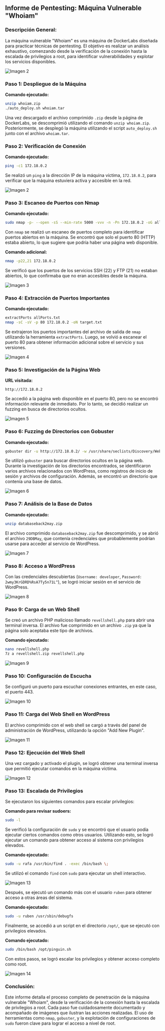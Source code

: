 ## Informe de Pentesting: Máquina Vulnerable "Whoiam"

### Descripción General:

La máquina vulnerable "Whoiam" es una máquina de DockerLabs diseñada para practicar técnicas de pentesting. El objetivo es realizar un análisis exhaustivo, comenzando desde la verificación de la conexión hasta la escalada de privilegios a root, para identificar vulnerabilidades y explotar los servicios disponibles.

![Imagen 2](Imagenes/Uno.jpeg)

### Paso 1: Despliegue de la Máquina

**Comando ejecutado:**

```bash
unzip whoiam.zip
./auto_deploy.sh whoiam.tar
```

Una vez descargado el archivo comprimido `.zip` desde la página de DockerLabs, se descomprimió utilizando el comando `unzip whoiam.zip`. Posteriormente, se desplegó la máquina utilizando el script `auto_deploy.sh` junto con el archivo `whoiam.tar`.

### Paso 2: Verificación de Conexión

**Comando ejecutado:**

```bash
ping -c1 172.18.0.2
```

Se realizó un `ping` a la dirección IP de la máquina víctima, `172.18.0.2`, para verificar que la máquina estuviera activa y accesible en la red.

![Imagen 2](Imagenes/Dos.jpeg)

### Paso 3: Escaneo de Puertos con Nmap

**Comando ejecutado:**

```bash
sudo nmap -p- --open -sS --min-rate 5000 -vvv -n -Pn 172.18.0.2 -oG allPorts.txt
```

Con `nmap` se realizó un escaneo de puertos completo para identificar puertos abiertos en la máquina. Se encontró que solo el puerto 80 (HTTP) estaba abierto, lo que sugiere que podría haber una página web disponible.

**Comando adicional:**

```bash
nmap -p22,21 172.18.0.2
```

Se verificó que los puertos de los servicios SSH (22) y FTP (21) no estaban abiertos, lo que confirmaba que no eran accesibles desde la máquina.

![Imagen 3](Whoiam/Imagenes/Tres.jpeg)

### Paso 4: Extracción de Puertos Importantes

**Comando ejecutado:**

```bash
extractPorts allPorts.txt
nmap -sC -sV -p 80 172.18.0.2 -oN target.txt
```

Se extrajeron los puertos importantes del archivo de salida de `nmap` utilizando la herramienta `extractPorts`. Luego, se volvió a escanear el puerto 80 para obtener información adicional sobre el servicio y sus versiones.

![Imagen 4](Whoiam/Imagenes/Cuatro.jpeg)

### Paso 5: Investigación de la Página Web

**URL visitada:**

```http
http://172.18.0.2
```

Se accedió a la página web disponible en el puerto 80, pero no se encontró información relevante de inmediato. Por lo tanto, se decidió realizar un fuzzing en busca de directorios ocultos.

![Imagen 5](Whoiam/Imagenes/Cinco.jpeg)

### Paso 6: Fuzzing de Directorios con Gobuster

**Comando ejecutado:**

```bash
gobuster dir -u http://172.18.0.2/ -w /usr/share/seclists/Discovery/Web-Content/directory-list-2.3-medium.txt -t 20 -add-slash -b 403,404 -x php,html,txt
```

Se utilizó `gobuster` para buscar directorios ocultos en la página web. Durante la investigación de los directorios encontrados, se identificaron varios archivos relacionados con WordPress, como registros de inicio de sesión y archivos de configuración. Además, se encontró un directorio que contenía una base de datos.

![Imagen 6](Whoiam/Imagenes/Seis.jpeg)

### Paso 7: Análisis de la Base de Datos

**Comando ejecutado:**

```bash
unzip databaseback2may.zip
```

El archivo comprimido `databaseback2may.zip` fue descomprimido, y se abrió el archivo `29DBMay`, que contenía credenciales que probablemente podrían usarse para acceder al servicio de WordPress.

![Imagen 7](Whoiam/Imagenes/Siete.jpeg)

### Paso 8: Acceso a WordPress

Con las credenciales descubiertas (`Username: developer`, `Password: 2wmy3KrGDRD%RsA7Ty5n71L^`), se logró iniciar sesión en el servicio de WordPress.

![Imagen 8](Whoiam/Imagenes/Ocho.jpeg)

### Paso 9: Carga de un Web Shell

Se creó un archivo PHP malicioso llamado `revellshell.php` para abrir una terminal inversa. El archivo fue comprimido en un archivo `.zip` ya que la página solo aceptaba este tipo de archivos.

**Comando ejecutado:**

```bash
nano revellshell.php
7z a revellshell.zip revellshell.php
```

![Imagen 9](Whoiam/Imagenes/Nueve.jpeg)

### Paso 10: Configuración de Escucha

Se configuró un puerto para escuchar conexiones entrantes, en este caso, el puerto 443.

![Imagen 10](Whoiam/Imagenes/Once.jpeg)

### Paso 11: Carga del Web Shell en WordPress

El archivo comprimido con el web shell se cargó a través del panel de administración de WordPress, utilizando la opción "Add New Plugin".

![Imagen 11](Whoiam/Imagenes/Doce.jpeg)

### Paso 12: Ejecución del Web Shell

Una vez cargado y activado el plugin, se logró obtener una terminal inversa que permitió ejecutar comandos en la máquina víctima.

![Imagen 12](Whoiam/Imagenes/Trece.jpeg)

### Paso 13: Escalada de Privilegios

Se ejecutaron los siguientes comandos para escalar privilegios:

**Comando para revisar sudoers:**

```bash
sudo -l
```

Se verificó la configuración de `sudo` y se encontró que el usuario podía ejecutar ciertos comandos como otros usuarios. Utilizando esto, se logró ejecutar un comando para obtener acceso al sistema con privilegios elevados.

**Comando ejecutado:**

```bash
sudo -u rafa /usr/bin/find . -exec /bin/bash \;
```

Se utilizó el comando `find` con `sudo` para ejecutar un shell interactivo.

![Imagen 13](Whoiam/Imagenes/Catorce.jpeg)

Después, se ejecutó un comando más con el usuario `ruben` para obtener acceso a otras áreas del sistema.

**Comando ejecutado:**

```bash
sudo -u ruben /usr/sbin/debugfs
```

Finalmente, se accedió a un script en el directorio `/opt/`, que se ejecutó con privilegios elevados.

**Comando ejecutado:**

```bash
sudo /bin/bash /opt/pinguin.sh
```

Con estos pasos, se logró escalar los privilegios y obtener acceso completo como root.

![Imagen 14](Whoiam/Imagenes/Diecisiete.jpeg)

### Conclusión:

Este informe detalla el proceso completo de penetración de la máquina vulnerable "Whoiam", desde la verificación de la conexión hasta la escalada de privilegios a root. Cada paso fue cuidadosamente documentado y acompañado de imágenes que ilustran las acciones realizadas. El uso de herramientas como `nmap`, `gobuster`, y la explotación de configuraciones de `sudo` fueron clave para lograr el acceso a nivel de root.
